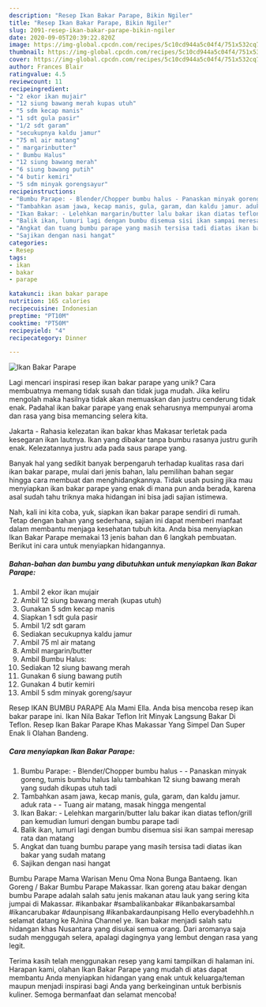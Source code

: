 ```yaml
---
description: "Resep Ikan Bakar Parape, Bikin Ngiler"
title: "Resep Ikan Bakar Parape, Bikin Ngiler"
slug: 2091-resep-ikan-bakar-parape-bikin-ngiler
date: 2020-09-05T20:39:22.820Z
image: https://img-global.cpcdn.com/recipes/5c10cd944a5c04f4/751x532cq70/ikan-bakar-parape-foto-resep-utama.jpg
thumbnail: https://img-global.cpcdn.com/recipes/5c10cd944a5c04f4/751x532cq70/ikan-bakar-parape-foto-resep-utama.jpg
cover: https://img-global.cpcdn.com/recipes/5c10cd944a5c04f4/751x532cq70/ikan-bakar-parape-foto-resep-utama.jpg
author: Frances Blair
ratingvalue: 4.5
reviewcount: 11
recipeingredient:
- "2 ekor ikan mujair"
- "12 siung bawang merah kupas utuh"
- "5 sdm kecap manis"
- "1 sdt gula pasir"
- "1/2 sdt garam"
- "secukupnya kaldu jamur"
- "75 ml air matang"
- " margarinbutter"
- " Bumbu Halus"
- "12 siung bawang merah"
- "6 siung bawang putih"
- "4 butir kemiri"
- "5 sdm minyak gorengsayur"
recipeinstructions:
- "Bumbu Parape: - Blender/Chopper bumbu halus - Panaskan minyak goreng, tumis bumbu halus lalu tambahkan 12 siung bawang merah yang sudah dikupas utuh tadi"
- "Tambahkan asam jawa, kecap manis, gula, garam, dan kaldu jamur. aduk rata - Tuang air matang, masak hingga mengental"
- "Ikan Bakar: - Lelehkan margarin/butter lalu bakar ikan diatas teflon/grill pan kemudian lumuri dengan bumbu parape tadi"
- "Balik ikan, lumuri lagi dengan bumbu disemua sisi ikan sampai meresap rata dan matang"
- "Angkat dan tuang bumbu parape yang masih tersisa tadi diatas ikan bakar yang sudah matang"
- "Sajikan dengan nasi hangat"
categories:
- Resep
tags:
- ikan
- bakar
- parape

katakunci: ikan bakar parape 
nutrition: 165 calories
recipecuisine: Indonesian
preptime: "PT10M"
cooktime: "PT50M"
recipeyield: "4"
recipecategory: Dinner

---
```



![Ikan Bakar Parape](https://img-global.cpcdn.com/recipes/5c10cd944a5c04f4/751x532cq70/ikan-bakar-parape-foto-resep-utama.jpg)

Lagi mencari inspirasi resep ikan bakar parape yang unik? Cara membuatnya memang tidak susah dan tidak juga mudah. Jika keliru mengolah maka hasilnya tidak akan memuaskan dan justru cenderung tidak enak. Padahal ikan bakar parape yang enak seharusnya mempunyai aroma dan rasa yang bisa memancing selera kita.

Jakarta - Rahasia kelezatan ikan bakar khas Makasar terletak pada kesegaran ikan lautnya. Ikan yang dibakar tanpa bumbu rasanya justru gurih enak. Kelezatannya justru ada pada saus parape yang.

Banyak hal yang sedikit banyak berpengaruh terhadap kualitas rasa dari ikan bakar parape, mulai dari jenis bahan, lalu pemilihan bahan segar hingga cara membuat dan menghidangkannya. Tidak usah pusing jika mau menyiapkan ikan bakar parape yang enak di mana pun anda berada, karena asal sudah tahu triknya maka hidangan ini bisa jadi sajian istimewa.


Nah, kali ini kita coba, yuk, siapkan ikan bakar parape sendiri di rumah. Tetap dengan bahan yang sederhana, sajian ini dapat memberi manfaat dalam membantu menjaga kesehatan tubuh kita. Anda bisa menyiapkan Ikan Bakar Parape memakai 13 jenis bahan dan 6 langkah pembuatan. Berikut ini cara untuk menyiapkan hidangannya.

<!--inarticleads1-->

##### Bahan-bahan dan bumbu yang dibutuhkan untuk menyiapkan Ikan Bakar Parape:

1. Ambil 2 ekor ikan mujair
1. Ambil 12 siung bawang merah (kupas utuh)
1. Gunakan 5 sdm kecap manis
1. Siapkan 1 sdt gula pasir
1. Ambil 1/2 sdt garam
1. Sediakan secukupnya kaldu jamur
1. Ambil 75 ml air matang
1. Ambil  margarin/butter
1. Ambil  Bumbu Halus:
1. Sediakan 12 siung bawang merah
1. Gunakan 6 siung bawang putih
1. Gunakan 4 butir kemiri
1. Ambil 5 sdm minyak goreng/sayur


Resep IKAN BUMBU PARAPE Ala Mami Ella. Anda bisa mencoba resep ikan bakar parape ini. Ikan Nila Bakar Teflon Irit Minyak Langsung Bakar Di Teflon. Resep Ikan Bakar Parape Khas Makassar Yang Simpel Dan Super Enak Ii Olahan Bandeng. 

<!--inarticleads2-->

##### Cara menyiapkan Ikan Bakar Parape:

1. Bumbu Parape: - Blender/Chopper bumbu halus - - Panaskan minyak goreng, tumis bumbu halus lalu tambahkan 12 siung bawang merah yang sudah dikupas utuh tadi
1. Tambahkan asam jawa, kecap manis, gula, garam, dan kaldu jamur. aduk rata - - Tuang air matang, masak hingga mengental
1. Ikan Bakar: - Lelehkan margarin/butter lalu bakar ikan diatas teflon/grill pan kemudian lumuri dengan bumbu parape tadi
1. Balik ikan, lumuri lagi dengan bumbu disemua sisi ikan sampai meresap rata dan matang
1. Angkat dan tuang bumbu parape yang masih tersisa tadi diatas ikan bakar yang sudah matang
1. Sajikan dengan nasi hangat


Bumbu Parape Mama Warisan Menu Oma Nona Bunga Bantaeng. Ikan Goreng / Bakar Bumbu Parape Makassar. Ikan goreng atau bakar dengan bumbu Parape adalah salah satu jenis makanan atau lauk yang sering kita jumpai di Makassar. #ikanbakar #sambalikanbakar #ikanbakarsambal #ikancarubakar #daunpisang #ikanbakardaunpisang Hello everybadehhh.n selamat datang ke RJnina Channel ye. Ikan bakar menjadi salah satu hidangan khas Nusantara yang disukai semua orang. Dari aromanya saja sudah menggugah selera, apalagi dagingnya yang lembut dengan rasa yang legit. 

Terima kasih telah menggunakan resep yang kami tampilkan di halaman ini. Harapan kami, olahan Ikan Bakar Parape yang mudah di atas dapat membantu Anda menyiapkan hidangan yang enak untuk keluarga/teman maupun menjadi inspirasi bagi Anda yang berkeinginan untuk berbisnis kuliner. Semoga bermanfaat dan selamat mencoba!

